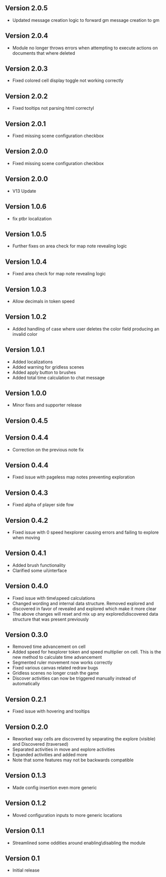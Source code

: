 ## Version 2.0.5
- Updated message creation logic to forward gm message creation to gm

## Version 2.0.4
- Module no longer throws errors when attempting to execute actions on documents that where deleted

## Version 2.0.3
- Fixed colored cell display toggle not working correctly

## Version 2.0.2
- Fixed tooltips not parsing html correctyl

## Version 2.0.1
- Fixed missing scene configuration checkbox

## Version 2.0.0
- Fixed missing scene configuration checkbox

## Version 2.0.0
- V13 Update

## Version 1.0.6
- fix ptbr localization

## Version 1.0.5
- Further fixes on  area check for map note revealing logic

## Version 1.0.4
- Fixed area check for map note revealing logic

## Version 1.0.3
- Allow decimals in token speed

## Version 1.0.2
- Added handling of case where user deletes the color field producing an invalid color

## Version 1.0.1
- Added localizations
- Added warning for gridless scenes
- Added apply button to brushes
- Added total time calculation to chat message

## Version 1.0.0
- Minor fixes and supporter release

## Version 0.4.5


## Version 0.4.4
- Correction on the previous note fix

## Version 0.4.4
- Fixed issue with pageless map notes preventing exploration

## Version 0.4.3
- Fixed alpha of player side fow

## Version 0.4.2
- Fixed issue with 0 speed hexplorer causing errors and failing to explore when moving

## Version 0.4.1
- Added brush functionality
- Clarified some ui\interface

## Version 0.4.0
- Fixed issue with time\speed calculations
- Changed wording and internal data structure. Removed explored and discovered in favor of revealed and explored which make it more clear
- The above changes will reset and mix up any explored\discovered data structure that was present previously

## Version 0.3.0
- Removed time advancement on cell
- Added speed for hexplorer token and speed multiplier on cell. This is the new method to calculate time advancement
- Segmented ruler movement now works correctly
- Fixed various canvas related redraw bugs
- Gridless scenes no longer crash the game
- Discover activities can now be triggered manually instead of automatically

## Version 0.2.1
- Fixed issue with hovering and tooltips

## Version 0.2.0
- Reworked way cells are discovered by separating the explore (visible) and Discovered (traversed)
- Separated activities in move and explore activities
- Expanded activities and added more
- Note that some features may not be backwards compatible

## Version 0.1.3
- Made config insertion even more generic

## Version 0.1.2
- Moved configuration inputs to more generic locations

## Version 0.1.1
- Streamlined some oddities around enabling\disabling the module

## Version 0.1
- Initial release

